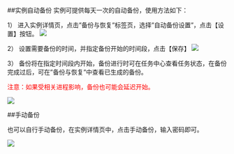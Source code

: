 ##实例自动备份
实例可提供每天一次的自动备份，使用方法如下：

  1）	进入实例详情页，点击”备份与恢复”标签页，选择”自动备份设置”，点击【设置】按钮。
![](http://imgcache.tcecqpoc.fsphere.cn/image/qzonestyle.gtimg.cn/qzone/vas/opensns/res/img/beifenhuifu-1.png)

  2）	设置需要备份的时间，并指定备份开始的时间段，点击【保存】
![](http://imgcache.tcecqpoc.fsphere.cn/image/qzonestyle.gtimg.cn/qzone/vas/opensns/res/img/beifenhuifu-2.png)

  3）	备份将在指定时间段内开始，备份进行时可在任务中心查看任务状态，在备份完成过后，可在”备份与恢复”中查看已生成的备份。

  <span style = "color:#F00">注意：如果受相关进程影响，备份也可能会延迟开始。

![](http://imgcache.tcecqpoc.fsphere.cn/image/qzonestyle.gtimg.cn/qzone/vas/opensns/res/img/beifenhuifu-3.png)

##手动备份

也可以自行手动备份，在实例详情页中，点击手动备份，输入密码即可。

![](http://imgcache.tcecqpoc.fsphere.cn/image/mc.qcloudimg.com/static/img/3b1a8860be2c40cd924c4ae4d97f0e52/shoudongbeif.png)
